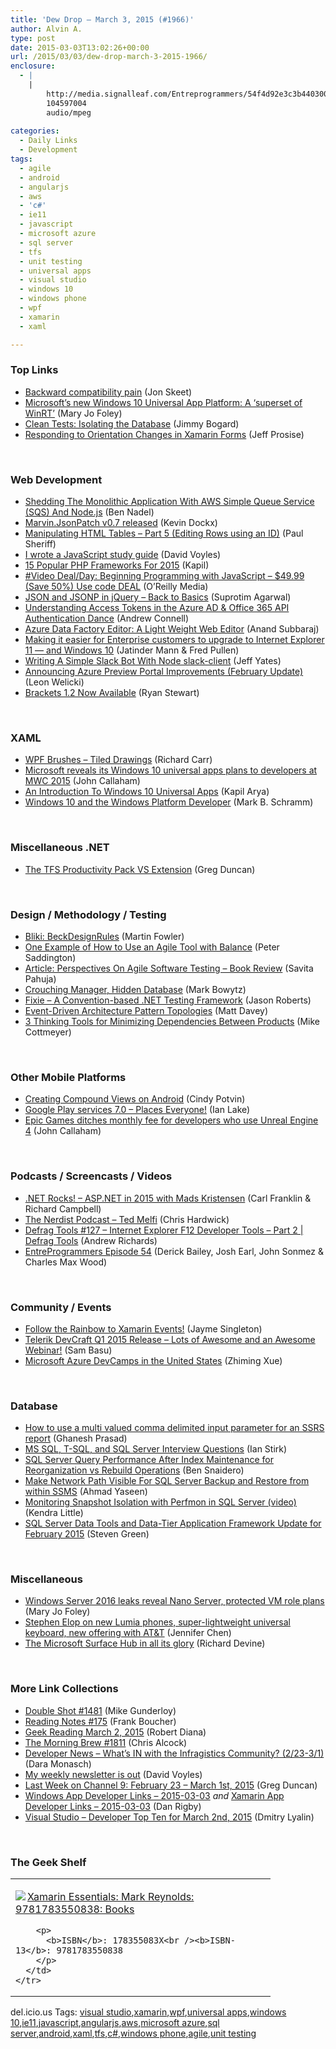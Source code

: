 ```yaml
---
title: 'Dew Drop – March 3, 2015 (#1966)'
author: Alvin A.
type: post
date: 2015-03-03T13:02:26+00:00
url: /2015/03/03/dew-drop-march-3-2015-1966/
enclosure:
  - |
    |
        http://media.signalleaf.com/Entreprogrammers/54f4d92e3c3b4403000b5c28/rss/EntreProgrammers-Episode-54-I-m-Not-Playing-Slot-Machines.mp3
        104597004
        audio/mpeg
        
categories:
  - Daily Links
  - Development
tags:
  - agile
  - android
  - angularjs
  - aws
  - 'c#'
  - ie11
  - javascript
  - microsoft azure
  - sql server
  - tfs
  - unit testing
  - universal apps
  - visual studio
  - windows 10
  - windows phone
  - wpf
  - xamarin
  - xaml

---
```

### <a name="top"></a>Top Links

  * <a href="http://feedproxy.google.com/~r/JonSkeetCodingBlog/~3/8BTr63OmlSI/" target="_blank">Backward compatibility pain</a> (Jon Skeet)
  * <a href="http://www.zdnet.com/article/microsofts-new-windows-10-universal-app-platform-a-superset-of-winrt/#ftag=RSSbaffb68" target="_blank">Microsoft&#8217;s new Windows 10 Universal App Platform: A &#8216;superset of WinRT&#8217;</a> (Mary Jo Foley)
  * <a href="http://feedproxy.google.com/~r/LosTechies/~3/97Z3fzChrFs/" target="_blank">Clean Tests: Isolating the Database</a> (Jimmy Bogard)
  * <a href="http://www.wintellect.com/devcenter/jprosise/responding-to-orientation-changes-in-xamarin-forms" target="_blank">Responding to Orientation Changes in Xamarin Forms</a> (Jeff Prosise)

&nbsp;

### <a name="web"></a>Web Development

  * <a href="http://www.bennadel.com/blog/2792-shedding-the-monolithic-application-with-aws-simple-queue-service-sqs-and-node-js.htm" target="_blank">Shedding The Monolithic Application With AWS Simple Queue Service (SQS) And Node.js</a> (Ben Nadel)
  * <a href="http://blog.kevindockx.com/post/MarvinJsonPatch-v07-released.aspx" target="_blank">Marvin.JsonPatch v0.7 released</a> (Kevin Dockx)
  * <a href="http://feedproxy.google.com/~r/PaulSheriffsOuterCircleBlog/~3/JWOBcpoDKK4/manipulating-html-tables-%E2%80%93-part-5-editing-rows-using-an-id" target="_blank">Manipulating HTML Tables – Part 5 (Editing Rows using an ID)</a> (Paul Sheriff)
  * <a href="http://www.davevoyles.com/i-wrote-a-javascript-study-guide/" target="_blank">I wrote a JavaScript study guide</a> (David Voyles)
  * <a href="http://feedproxy.google.com/~r/ModernWebHQ/~3/mEpbw63z2-U/" target="_blank">15 Popular PHP Frameworks For 2015</a> (Kapil)
  * <a href="http://feedproxy.google.com/~r/oreilly/news/~3/fphbcrXC-qU/0636920036272.do" target="_blank">#Video Deal/Day: Beginning Programming with JavaScript &#8211; $49.99 (Save 50%) Use code DEAL</a> (O&#8217;Reilly Media)
  * <a href="http://feedproxy.google.com/~r/netCurryRecentArticles/~3/LukwrVpzmaw/ShowArticle.aspx" target="_blank">JSON and JSONP in jQuery &#8211; Back to Basics</a> (Suprotim Agarwal)
  * <a href="http://feedproxy.google.com/~r/AndrewConnell/~3/u1Gwjr4ovsI/understanding-access-tokens-in-the-azure-ad-office-365-api-authentication-dance" target="_blank">Understanding Access Tokens in the Azure AD & Office 365 API Authentication Dance</a> (Andrew Connell)
  * <a href="http://azure.microsoft.com/blog/2015/03/02/azure-data-factory-editor-a-light-weight-web-editor/" target="_blank">Azure Data Factory Editor: A Light Weight Web Editor</a> (Anand Subbaraj)
  * <a href="http://blogs.msdn.com/b/ie/archive/2015/03/02/making-it-easier-for-enterprise-customers-to-upgrade-to-internet-explorer-11-and-windows-10.aspx" target="_blank">Making it easier for Enterprise customers to upgrade to Internet Explorer 11 — and Windows 10</a> (Jatinder Mann & Fred Pullen)
  * <a href="http://feedproxy.google.com/~r/SomewhatAbstract/~3/XkVg2H7ESSc/" target="_blank">Writing A Simple Slack Bot With Node slack-client</a> (Jeff Yates)
  * <a href="http://azure.microsoft.com/blog/2015/03/02/announcing-azure-preview-portal-improvements-february-update/" target="_blank">Announcing Azure Preview Portal Improvements (February Update)</a> (Leon Welicki)
  * <a href="http://blog.brackets.io/2015/03/02/brackets-1-2-now-available/" target="_blank">Brackets 1.2 Now Available</a> (Ryan Stewart)

&nbsp;

### <a name="silverlight"></a>XAML

  * <a href="http://feedproxy.google.com/~r/BlackwaspLatestAdditions/~3/8b70qm2x2XI/RSSLanding.aspx" target="_blank">WPF Brushes &#8211; Tiled Drawings</a> (Richard Carr)
  * <a href="http://feedproxy.google.com/~r/wmexperts/~3/WpJWJJ8eW80/story01.htm" target="_blank">Microsoft reveals its Windows 10 universal apps plans to developers at MWC 2015</a> (John Callaham)
  * <a href="http://www.kapilarya.com/an-introduction-to-windows-10-universal-apps" target="_blank">An Introduction To Windows 10 Universal Apps</a> (Kapil Arya)
  * <a href="http://feedproxy.google.com/~r/CanDevs/~3/TH4pjhYGtjY/windows-10-and-the-windows-platform-developer.aspx" target="_blank">Windows 10 and the Windows Platform Developer</a> (Mark B. Schramm)

&nbsp;

### <a name="dotnet"></a>Miscellaneous .NET

  * <a href="http://channel9.msdn.com/coding4fun/blog/The-TFS-Productivity-Pack-VS-Extension" target="_blank">The TFS Productivity Pack VS Extension</a> (Greg Duncan)

&nbsp;

### <a name="design"></a>Design / Methodology / Testing

  * <a href="http://martinfowler.com/bliki/BeckDesignRules.html" target="_blank">Bliki: BeckDesignRules</a> (Martin Fowler)
  * <a href="http://feedproxy.google.com/~r/agilescout/~3/Mw14DPN9A2g/" target="_blank">One Example of How to Use an Agile Tool with Balance</a> (Peter Saddington)
  * <a href="http://www.infoq.com/articles/agile-software-testing?utm_campaign=infoq_content&utm_source=infoq&utm_medium=feed&utm_term=global" target="_blank">Article: Perspectives On Agile Software Testing &#8211; Book Review</a> (Savita Pahuja)
  * <a href="http://visualstudiomagazine.com/articles/2015/03/01/crouching-manager-hidden-database.aspx" target="_blank">Crouching Manager, Hidden Database</a> (Mark Bowytz)
  * <a href="http://dontcodetired.com/blog/post/Fixie-A-Convention-based-NET-Testing-Framework.aspx" target="_blank">Fixie &#8211; A Convention-based .NET Testing Framework</a> (Jason Roberts)
  * <a href="https://mdavey.wordpress.com/2015/03/02/event-driven-architecture-pattern-topologies/" target="_blank">Event-Driven Architecture Pattern Topologies</a> (Matt Davey)
  * <a href="http://feedproxy.google.com/~r/LeadingAgile/~3/56cNTYTydMc/" target="_blank">3 Thinking Tools for Minimizing Dependencies Between Products</a> (Mike Cottmeyer)

&nbsp;

### <a name="mobile"></a>Other Mobile Platforms

  * <a href="http://code.tutsplus.com/tutorials/creating-compound-views-on-android--cms-22889" target="_blank">Creating Compound Views on Android</a> (Cindy Potvin)
  * <a href="http://feedproxy.google.com/~r/blogspot/hsDu/~3/z9TApwEQcb4/google-play-services-70-places-everyone.html" target="_blank">Google Play services 7.0 &#8211; Places Everyone!</a> (Ian Lake)
  * <a href="http://feedproxy.google.com/~r/wmexperts/~3/BNJrT8H9ufY/story01.htm" target="_blank">Epic Games ditches monthly fee for developers who use Unreal Engine 4</a> (John Callaham)

&nbsp;

### <a name="podcasts"></a>Podcasts / Screencasts / Videos

  * <a href="http://www.dotnetrocks.com/default.aspx?ShowNum=1107" target="_blank">.NET Rocks! &#8211; ASP.NET in 2015 with Mads Kristensen</a> (Carl Franklin & Richard Campbell)
  * <a href="http://nerdist.libsyn.com/ted-melfi" target="_blank">The Nerdist Podcast &#8211; Ted Melfi</a> (Chris Hardwick)
  * <a href="http://channel9.msdn.com/Shows/Defrag-Tools/Defrag-Tools-127-Internet-Explorer-F12-Developer-Tools-Part-2" target="_blank">Defrag Tools #127 &#8211; Internet Explorer F12 Developer Tools &#8211; Part 2 | Defrag Tools</a> (Andrew Richards)
  * <a href="http://media.signalleaf.com/Entreprogrammers/54f4d92e3c3b4403000b5c28/rss/EntreProgrammers-Episode-54-I-m-Not-Playing-Slot-Machines.mp3" target="_blank">EntreProgrammers Episode 54</a> (Derick Bailey, Josh Earl, John Sonmez & Charles Max Wood)

&nbsp;

### <a name="events"></a>Community / Events

  * <a href="http://blog.xamarin.com/follow-the-rainbow-to-xamarin-events/" target="_blank">Follow the Rainbow to Xamarin Events!</a> (Jayme Singleton)
  * <a href="http://feedproxy.google.com/~r/Telerik/~3/4XiM6gAawHQ/telerik-devcraft-q1-2015-release-lots-of-awesome-and-an-awesome-webinar!" target="_blank">Telerik DevCraft Q1 2015 Release – Lots of Awesome and an Awesome Webinar!</a> (Sam Basu)
  * <a href="http://blogs.msdn.com/b/zxue/archive/2015/03/02/microsoft-azure-devcamps-in-the-united-states.aspx" target="_blank">Microsoft Azure DevCamps in the United States</a> (Zhiming Xue)

&nbsp;

### <a name="sql"></a>Database

  * <a href="http://feedproxy.google.com/~r/MSSQLTips-LatestSqlServerTips/~3/HWKMWUmzoh4/tip.asp" target="_blank">How to use a multi valued comma delimited input parameter for an SSRS report</a> (Ghanesh Prasad)
  * <a href="http://www.i-programmer.info/bookreviews/21-database/8344-ms-sql-t-sql-and-sql-server-interview-questions.html" target="_blank">MS SQL, T-SQL, and SQL Server Interview Questions</a> (Ian Stirk)
  * <a href="http://feedproxy.google.com/~r/MSSQLTips-LatestSqlServerTips/~3/vGHsVzIhPg0/tip.asp" target="_blank">SQL Server Query Performance After Index Maintenance for Reorganization vs Rebuild Operations</a> (Ben Snaidero)
  * <a href="http://feedproxy.google.com/~r/MSSQLTips-LatestSqlServerTips/~3/JgUw5HHZXO8/tip.asp" target="_blank">Make Network Path Visible For SQL Server Backup and Restore from within SSMS</a> (Ahmad Yaseen)
  * <a href="http://feedproxy.google.com/~r/BrentOzar-SqlServerDba/~3/_X-w8L1GZRY/" target="_blank">Monitoring Snapshot Isolation with Perfmon in SQL Server (video)</a> (Kendra Little)
  * <a href="http://feedproxy.google.com/~r/ssdtblog/~3/HH5z7FQc9YU/sql-server-data-tools-and-data-tier-application-framework-update-for-february-2015.aspx" target="_blank">SQL Server Data Tools and Data-Tier Application Framework Update for February 2015</a> (Steven Green)

&nbsp;

### <a name="misc"></a>Miscellaneous

  * <a href="http://www.zdnet.com/article/windows-server-2016-leaks-reveal-nano-server-protected-vm-role-plans/#ftag=RSSbaffb68" target="_blank">Windows Server 2016 leaks reveal Nano Server, protected VM role plans</a> (Mary Jo Foley)
  * <a href="http://blogs.microsoft.com/blog/2015/03/02/stephen-elop-on-new-lumia-phones-super-lightweight-universal-keyboard-new-offering-with-att/" target="_blank">Stephen Elop on new Lumia phones, super-lightweight universal keyboard, new offering with AT&T</a> (Jennifer Chen)
  * <a href="http://feedproxy.google.com/~r/wmexperts/~3/BsiIGPKWM40/story01.htm" target="_blank">The Microsoft Surface Hub in all its glory</a> (Richard Devine)

&nbsp;

### <a name="links"></a>More Link Collections

  * <a href="http://afreshcup.com/home/2015/3/2/double-shot-1481.html" target="_blank">Double Shot #1481</a> (Mike Gunderloy)
  * <a href="http://www.frankysnotes.com/2015/03/reading-notes-175.html" target="_blank">Reading Notes #175</a> (Frank Boucher)
  * <a href="http://feeds.regulargeek.com/~r/RegularGeek/~3/telsUk--4h0/" target="_blank">Geek Reading March 2, 2015</a> (Robert Diana)
  * <a href="http://feedproxy.google.com/~r/ReflectivePerspective/~3/E7CCa3PxuX4/" target="_blank">The Morning Brew #1811</a> (Chris Alcock)
  * <a href="http://www.infragistics.com/community/blogs/d-coding/archive/2015/03/02/developer-news-what-39-s-in-with-the-infragistics-community-2-23-3-1.aspx" target="_blank">Developer News &#8211; What&#8217;s IN with the Infragistics Community? (2/23-3/1)</a> (Dara Monasch)
  * <a href="http://www.davevoyles.com/my-weekly-newsletter-is-out/" target="_blank">My weekly newsletter is out</a> (David Voyles)
  * <a href="http://channel9.msdn.com/Blogs/C9Team/Last-Week-on-Channel-9-February-23-March-1st-2015" target="_blank">Last Week on Channel 9: February 23 &#8211; March 1st, 2015</a> (Greg Duncan)
  * <a href="http://windowsappdev.com/2015/03/windows-app-developer-links-2015-03-03/" target="_blank">Windows App Developer Links &#8211; 2015-03-03</a> _and_ <a href="http://allaboutxamarin.com/2015/03/xamarin-app-developer-links-2015-03-03/" target="_blank">Xamarin App Developer Links &#8211; 2015-03-03</a> (Dan Rigby)
  * <a href="http://www.lyalin.com/2015/03/02/visual-studio-developer-top-ten-for-march-2nd-2015/" target="_blank">Visual Studio – Developer Top Ten for March 2nd, 2015</a> (Dmitry Lyalin)

&nbsp;

### <a name="shelf"></a>The Geek Shelf

<div id="scid:7dc1bd33-94bd-46fd-a20b-0131235bcd47:a4fbbafb-1dfd-49d6-89f8-75d1851d27b5" class="wlWriterEditableSmartContent" style="float: none; padding-bottom: 0px; padding-top: 0px; padding-left: 0px; margin: 0px; display: inline; padding-right: 0px">
  <table cellspacing="0" cellpadding="2" width="400" border="0" unselectable="on">
    <tr>
      <td valign="top" width="400">
        <p>
          <a title="Xamarin Essentials: Mark Reynolds: 9781783550838: Books" href="http://www.amazon.com/exec/obidos/ASIN/178355083X/alvinashcraft-20"><img data-recalc-dims="1" decoding="async" src="https://i0.wp.com/images.amazon.com/images/P/178355083X.01.MZZZZZZZ.jpg?w=660" border="0" align="left" style="float:left" />Xamarin Essentials: Mark Reynolds: 9781783550838: Books</a>
        </p>
        
        <p>
          <b>ISBN</b>: 178355083X<br /><b>ISBN-13</b>: 9781783550838
        </p>
      </td>
    </tr>
  </table>
</div>

<div id="scid:0767317B-992E-4b12-91E0-4F059A8CECA8:def67ad6-e559-4111-85b4-ede1fde18189" class="wlWriterEditableSmartContent" style="float: none; padding-bottom: 0px; padding-top: 0px; padding-left: 0px; margin: 0px; display: inline; padding-right: 0px">
  del.icio.us Tags: <a href="http://del.icio.us/popular/visual+studio" rel="tag">visual studio</a>,<a href="http://del.icio.us/popular/xamarin" rel="tag">xamarin</a>,<a href="http://del.icio.us/popular/wpf" rel="tag">wpf</a>,<a href="http://del.icio.us/popular/universal+apps" rel="tag">universal apps</a>,<a href="http://del.icio.us/popular/windows+10" rel="tag">windows 10</a>,<a href="http://del.icio.us/popular/ie11" rel="tag">ie11</a>,<a href="http://del.icio.us/popular/javascript" rel="tag">javascript</a>,<a href="http://del.icio.us/popular/angularjs" rel="tag">angularjs</a>,<a href="http://del.icio.us/popular/aws" rel="tag">aws</a>,<a href="http://del.icio.us/popular/microsoft+azure" rel="tag">microsoft azure</a>,<a href="http://del.icio.us/popular/sql+server" rel="tag">sql server</a>,<a href="http://del.icio.us/popular/android" rel="tag">android</a>,<a href="http://del.icio.us/popular/xaml" rel="tag">xaml</a>,<a href="http://del.icio.us/popular/tfs" rel="tag">tfs</a>,<a href="http://del.icio.us/popular/c%23" rel="tag">c#</a>,<a href="http://del.icio.us/popular/windows+phone" rel="tag">windows phone</a>,<a href="http://del.icio.us/popular/agile" rel="tag">agile</a>,<a href="http://del.icio.us/popular/unit+testing" rel="tag">unit testing</a>
</div>